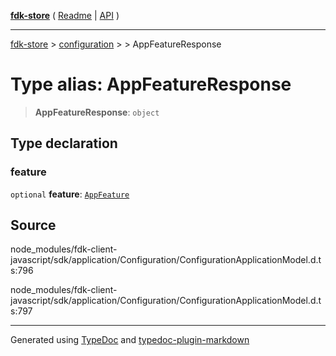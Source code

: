 [**fdk-store**](../../../README.md) ( [Readme](../../../README.md) \| [API](../../../API.md) )

---

[fdk-store](../../../API.md) > [configuration](../../README.md) > [<internal>](../README.md) > AppFeatureResponse

# Type alias: AppFeatureResponse

> **AppFeatureResponse**: `object`

## Type declaration

### feature

`optional` **feature**: [`AppFeature`](type-alias.AppFeature.md)

## Source

node_modules/fdk-client-javascript/sdk/application/Configuration/ConfigurationApplicationModel.d.ts:796

node_modules/fdk-client-javascript/sdk/application/Configuration/ConfigurationApplicationModel.d.ts:797

---

Generated using [TypeDoc](https://typedoc.org/) and [typedoc-plugin-markdown](https://www.npmjs.com/package/typedoc-plugin-markdown)
